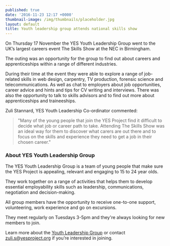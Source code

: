 ```yaml
---
published: true
date: '2016-11-23 12:17 +0000'
thumbnail-image: /img/thumbnails/placeholder.jpg
layout: default
title: Youth leadership group attends national skills show
---
```

On Thursday 17 November the YES Youth Leadership Group went to the UK’s largest careers event The Skills Show at the NEC in Birmingham.

The outing was an opportunity for the group to find out about careers and apprenticeships within a range of different industries.

During their time at the event they were able to explore a range of job-related skills in web design, carpentry, TV production, forensic science and telecommunications. As well as chat to employers about job opportunities, career advice and hints and tips for CV writing and interviews. There was also the opportunity to talk to skills advisors and to find out more about apprenticeships and traineeships.

Zuli Stannard, YES Youth Leadership Co-ordinator commented:

> "Many of the young people that join the YES Project find it difficult to decide what job or career path to take.  Attending The Skills Show was an ideal way for them to discover what carers are out there and to focus on the skills and experience they need to get a job in their chosen career."

### About YES Youth Leadership Group

The YES Youth Leadership Group is a team of young people that make sure the YES Project is appealing, relevant and engaging to 15 to 24 year olds. 

They work together on a range of activities that helps them to develop essential employability skills such as leadership, communications, negotiation and decision-making.  

All group members have the opportunity to receive one-to-one support, volunteering, work experience and go on excursions.

They meet regularly on Tuesdays 3-5pm and they're always looking for new members to join. 

Learn more about the [Youth Leadership Group](http://www.yesproject.org/what-you-can-do/lead-and-inspire-people-like-you/) or contact [zuli.s@yesproject.org](mailto:zuli.s@yesproject.org) if you’re interested in joining.
